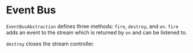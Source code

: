 # Event Bus

`EventBusAbstraction` defines three methods: `fire`, `destroy`, and `on`. `fire` adds an event to the stream which is returned by `on` and can be listened to.

`destroy` closes the stream controller.

